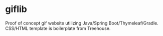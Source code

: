 # giflib

Proof of concept gif website utilizing Java/Spring Boot/Thymeleaf/Gradle. CSS/HTML template is boilerplate from Treehouse.
